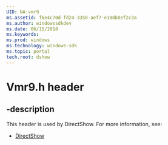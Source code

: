 ```yaml
---
UID: NA:vmr9
ms.assetid: f6e4c70d-fd24-3358-aef7-e108b8ef2c3a
ms.author: windowssdkdev
ms.date: 06/15/2018
ms.keywords: 
ms.prod: windows
ms.technology: windows-sdk
ms.topic: portal
tech.root: dshow
---
```


# Vmr9.h header


## -description


This header is used by DirectShow. For more information, see:

- [DirectShow](../_dshow/index.md)
